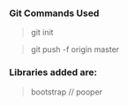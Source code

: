 ### Git Commands Used
>git init

>git push -f origin master

### Libraries added are:
>bootstrap // pooper 